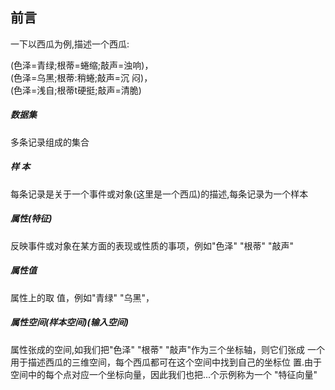 ## 前言
一下以西瓜为例,描述一个西瓜:  

(色泽=青绿;根蒂=蜷缩;敲声=浊响)，    
(色泽=乌黑;根蒂:稍蜷;敲声=沉 闷)，    
(色泽=浅自;根蒂t硬挺;敲声=清脆)    
##### 数据集
多条记录组成的集合
##### 样 本
每条记录是关于一个事件或对象(这里是一个西瓜)的描述,每条记录为一个样本
##### 属性(特征)
反映事件或对象在某方面的表现或性质的事项，例如"色泽"
"根蒂" "敲声"
##### 属性值
属性上的取 值，例如"青绿" "乌黑"，
##### 属性空间(样本空间)(输入空间)
属性张成的空间,如我们把"色泽" "根蒂" "敲声"作为三个坐标轴，则它们张成 一个用于描述西瓜的三维空间，每个西瓜都可在这个空间中找到自己的坐标位 置.由于空间中的每个点对应一个坐标向量，因此我们也把...个示例称为一个
"特征向量"